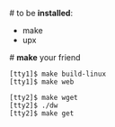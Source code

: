 \# to be **installed**:
- make
- upx

\# **make** your friend

```
[tty1]$ make build-linux
[tty1]$ make web

[tty2]$ make wget
[tty2]$ ./dw
[tty2]$ make get
```
